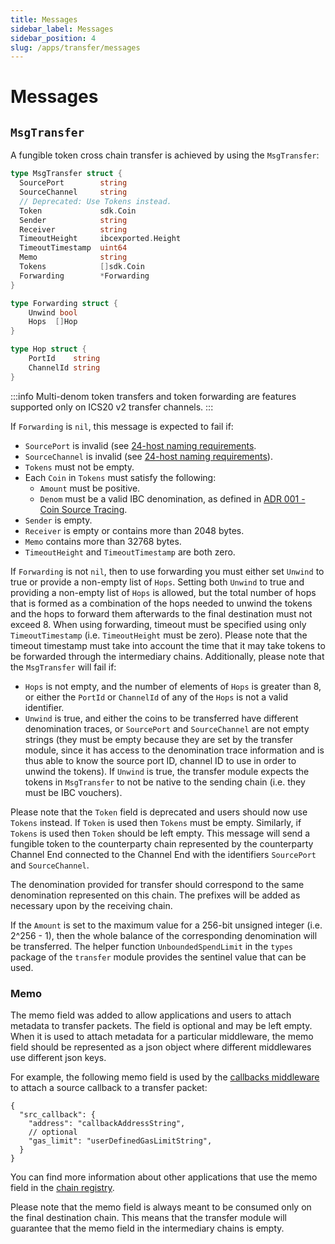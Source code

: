 ```yaml
---
title: Messages
sidebar_label: Messages
sidebar_position: 4
slug: /apps/transfer/messages
---
```


# Messages

## `MsgTransfer`

A fungible token cross chain transfer is achieved by using the `MsgTransfer`:

```go
type MsgTransfer struct {
  SourcePort        string
  SourceChannel     string
  // Deprecated: Use Tokens instead.
  Token             sdk.Coin
  Sender            string
  Receiver          string
  TimeoutHeight     ibcexported.Height
  TimeoutTimestamp  uint64
  Memo              string
  Tokens            []sdk.Coin
  Forwarding        *Forwarding
}

type Forwarding struct {
	Unwind bool
	Hops  []Hop
}

type Hop struct {
	PortId    string
	ChannelId string
}
```

:::info
Multi-denom token transfers and token forwarding are features supported only on ICS20 v2 transfer channels.
:::

If `Forwarding` is `nil`, this message is expected to fail if:

- `SourcePort` is invalid (see [24-host naming requirements](https://github.com/cosmos/ibc/blob/master/spec/core/ics-024-host-requirements/README.md#paths-identifiers-separators).
- `SourceChannel` is invalid (see [24-host naming requirements](https://github.com/cosmos/ibc/blob/master/spec/core/ics-024-host-requirements/README.md#paths-identifiers-separators)).
- `Tokens` must not be empty.
- Each `Coin` in `Tokens` must satisfy the following:
    - `Amount` must be positive.
    - `Denom` must be a valid IBC denomination, as defined in [ADR 001 - Coin Source Tracing](/architecture/adr-001-coin-source-tracing).
- `Sender` is empty.
- `Receiver` is empty or contains more than 2048 bytes.
- `Memo` contains more than 32768 bytes.
- `TimeoutHeight` and `TimeoutTimestamp` are both zero.

If `Forwarding` is not `nil`, then to use forwarding you must either set `Unwind` to true or provide a non-empty list of `Hops`. Setting both `Unwind` to true and providing a non-empty list of `Hops` is allowed, but the total number of hops that is formed as a combination of the hops needed to unwind the tokens and the hops to forward them afterwards to the final destination must not exceed 8. When using forwarding, timeout must be specified using only `TimeoutTimestamp` (i.e. `TimeoutHeight` must be zero). Please note that the timeout timestamp must take into account the time that it may take tokens to be forwarded through the intermediary chains. Additionally, please note that the `MsgTransfer` will fail if:

- `Hops` is not empty, and the number of elements of `Hops` is greater than 8, or either the `PortId` or `ChannelId` of any of the `Hops` is not a valid identifier.
- `Unwind` is true, and either the coins to be transferred have different denomination traces, or `SourcePort` and `SourceChannel` are not empty strings (they must be empty because they are set by the transfer module, since it has access to the denomination trace information and is thus able to know the source port ID, channel ID to use in order to unwind the tokens). If `Unwind` is true, the transfer module expects the tokens in `MsgTransfer` to not be native to the sending chain (i.e. they must be IBC vouchers).

Please note that the `Token` field is deprecated and users should now use `Tokens` instead. If `Token` is used then `Tokens` must be empty. Similarly, if `Tokens` is used then `Token` should be left empty. This message will send a fungible token to the counterparty chain represented by the counterparty Channel End connected to the Channel End with the identifiers `SourcePort` and `SourceChannel`.

The denomination provided for transfer should correspond to the same denomination represented on this chain. The prefixes will be added as necessary upon by the receiving chain.

If the `Amount` is set to the maximum value for a 256-bit unsigned integer (i.e. 2^256 - 1), then the whole balance of the corresponding denomination will be transferred. The helper function `UnboundedSpendLimit` in the `types` package of the `transfer` module provides the sentinel value that can be used.

### Memo

The memo field was added to allow applications and users to attach metadata to transfer packets. The field is optional and may be left empty. When it is used to attach metadata for a particular middleware, the memo field should be represented as a json object where different middlewares use different json keys.

For example, the following memo field is used by the [callbacks middleware](../../04-middleware/02-callbacks/01-overview.md) to attach a source callback to a transfer packet:

```jsonc
{
  "src_callback": {
    "address": "callbackAddressString",
    // optional
    "gas_limit": "userDefinedGasLimitString",
  }
}
```

You can find more information about other applications that use the memo field in the [chain registry](https://github.com/cosmos/chain-registry/blob/master/_memo_keys/ICS20_memo_keys.json).

Please note that the memo field is always meant to be consumed only on the final destination chain. This means that the transfer module will guarantee that the memo field in the intermediary chains is empty.
